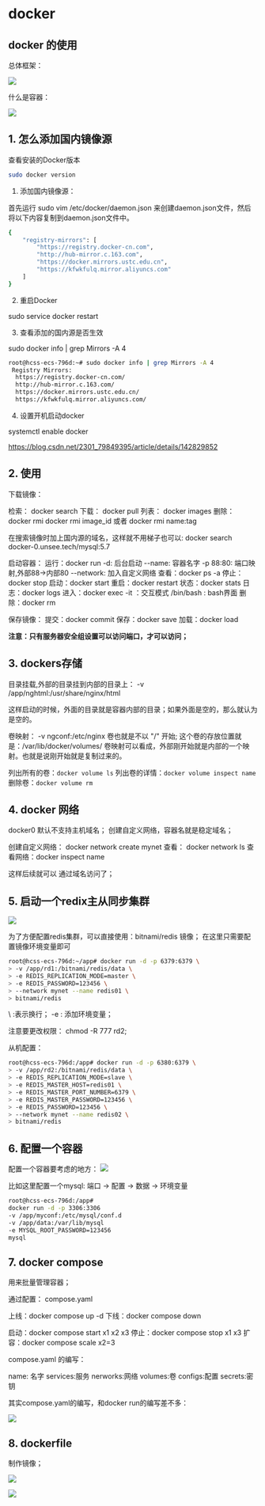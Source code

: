 # docker



## docker 的使用

总体框架：

![](./图片/docker_1.png)

什么是容器：

![](./图片/docker_2.png)


## 1. 怎么添加国内镜像源

查看安装的Docker版本 

```bash
sudo docker version
```

1. 添加国内镜像源： 

首先运行 sudo vim /etc/docker/daemon.json 来创建daemon.json文件，然后将以下内容复制到daemon.json文件中。

```bash
{
    "registry-mirrors": [
        "https://registry.docker-cn.com",
        "http://hub-mirror.c.163.com",
        "https://docker.mirrors.ustc.edu.cn",
        "https://kfwkfulq.mirror.aliyuncs.com"
    ]
}
```

2. 重启Docker

sudo service docker restart

3. 查看添加的国内源是否生效

sudo docker info | grep Mirrors -A 4

```bash
root@hcss-ecs-796d:~# sudo docker info | grep Mirrors -A 4
 Registry Mirrors:
  https://registry.docker-cn.com/
  http://hub-mirror.c.163.com/
  https://docker.mirrors.ustc.edu.cn/
  https://kfwkfulq.mirror.aliyuncs.com/
```

4. 设置开机启动docker

systemctl enable docker


https://blog.csdn.net/2301_79849395/article/details/142829852

## 2. 使用

下载镜像：

检索： docker search
下载： docker pull
列表： docker images
删除： docker rmi 
    docker rmi image_id 或者 docker rmi name:tag

在搜索镜像时加上国内源的域名，这样就不用梯子也可以:
docker search docker-0.unsee.tech/mysql:5.7


启动容器：
运行：docker run
    -d: 后台启动
    --name: 容器名字
    -p 88:80: 端口映射,外部88->内部80
    --network: 加入自定义网络
查看：docker ps -a
停止：docker stop
启动：docker start
重启：docker restart
状态：docker stats
日志：docker logs
进入：docker exec
    -it ：交互模式 
    /bin/bash : bash界面
删除：docker rm


保存镜像：
提交：docker commit
保存：docker save
加载：docker load

**注意：只有服务器安全组设置可以访问端口，才可以访问；**

## 3. dockers存储

目录挂载,外部的目录挂到内部的目录上：
-v /app/nghtml:/usr/share/nginx/html

这样启动的时候，外面的目录就是容器内部的目录；如果外面是空的，那么就认为是空的。


卷映射： -v ngconf:/etc/nginx
卷也就是不以 "/" 开始;
这个卷的存放位置就是：/var/lib/docker/volumes/<volume-name>
卷映射可以看成，外部刚开始就是内部的一个映射。也就是说刚开始就是复制过来的。

列出所有的卷：`docker volume ls`
列出卷的详情：`docker volume inspect name`
删除卷：`docker volume rm `

## 4. docker 网络

docker0 默认不支持主机域名；
创建自定义网络，容器名就是稳定域名；

创建自定义网络： docker network create mynet
查看： docker network ls
查看网络：docker inspect name

这样后续就可以 通过域名访问了；

## 5. 启动一个redix主从同步集群

![](./图片/docker_3.png)

为了方便配置redis集群，可以直接使用：bitnami/redis 镜像；
在这里只需要配置镜像环境变量即可

```bash
root@hcss-ecs-796d:~/app# docker run -d -p 6379:6379 \
> -v /app/rd1:/bitnami/redis/data \
> -e REDIS_REPLICATION_MODE=master \
> -e REDIS_PASSWORD=123456 \
> --network mynet --name redis01 \
> bitnami/redis
```

\ :表示换行；
-e : 添加环境变量；

注意要更改权限： chmod -R 777 rd2;


从机配置：
```bash
root@hcss-ecs-796d:/app# docker run -d -p 6380:6379 \
> -v /app/rd2:/bitnami/redis/data \
> -e REDIS_REPLICATION_MODE=slave \
> -e REDIS_MASTER_HOST=redis01 \
> -e REDIS_MASTER_PORT_NUMBER=6379 \
> -e REDIS_MASTER_PASSWORD=123456 \
> -e REDIS_PASSWORD=123456 \
> --network mynet --name redis02 \
> bitnami/redis
```

## 6. 配置一个容器 

配置一个容器要考虑的地方：
![](./图片/docker_4.png)

比如这里配置一个mysql: 端口 -> 配置 -> 数据 -> 环境变量

```bash
root@hcss-ecs-796d:/app# 
docker run -d -p 3306:3306 
-v /app/myconf:/etc/mysql/conf.d 
-v /app/data:/var/lib/mysql 
-e MYSQL_ROOT_PASSWORD=123456 
mysql
```

## 7. docker compose

用来批量管理容器；

通过配置： compose.yaml

上线：docker compose up -d
下线：docker compose down

启动：docker compose start x1 x2 x3
停止：docker compose stop x1 x3
扩容：docker compose scale x2=3


compose.yaml 的编写：

name: 名字
services:服务
nerworks:网络
volumes:卷
configs:配置
secrets:密钥

其实compose.yaml的编写，和docker run的编写差不多：

![](./图片/docker_5.png)


## 8. dockerfile

制作镜像；

![](./图片/docker_6.png)

![](./图片/docker_7.png)














